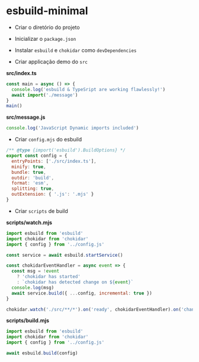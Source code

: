 # esbuild-minimal

- Criar o diretório do projeto

- Inicializar o `package.json`

- Instalar `esbuild` e `chokidar` como `devDependencies`

- Criar applicação demo do `src`

**src/index.ts**

```typescript
const main = async () => {
  console.log('esbuild & TypeSript are working flawlessly!')
  await import('./message')
}
main()
```

**src/message.js**

```javascript
console.log('JavaScript Dynamic imports included')
```

- Criar `config.mjs` do esbuild

```javascript
/** @type {import('esbuild').BuildOptions} */
export const config = {
  entryPoints: ['./src/index.ts'],
  minify: true,
  bundle: true,
  outdir: 'build',
  format: 'esm',
  splitting: true,
  outExtension: { '.js': '.mjs' }
}
```

- Criar `scripts` de build

**scripts/watch.mjs**

```javascript
import esbuild from 'esbuild'
import chokidar from 'chokidar'
import { config } from '../config.js'

const service = await esbuild.startService()

const chokidarEventHandler = async event => {
  const msg = !event
    ? 'chokidar has started'
    : `chokidar has detected change on ${event}`
  console.log(msg)
  await service.build({ ...config, incremental: true })
}

chokidar.watch('./src/**/*').on('ready', chokidarEventHandler).on('change', chokidarEventHandler)
```

**scripts/build.mjs**

```javascript
import esbuild from 'esbuild'
import chokidar from 'chokidar'
import { config } from '../config.js'

await esbuild.build(config)
```
